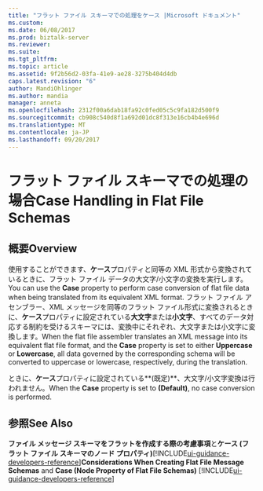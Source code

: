 ```yaml
---
title: "フラット ファイル スキーマでの処理をケース |Microsoft ドキュメント"
ms.custom: 
ms.date: 06/08/2017
ms.prod: biztalk-server
ms.reviewer: 
ms.suite: 
ms.tgt_pltfrm: 
ms.topic: article
ms.assetid: 9f2b56d2-03fa-41e9-ae28-3275b404d4db
caps.latest.revision: "6"
author: MandiOhlinger
ms.author: mandia
manager: anneta
ms.openlocfilehash: 2312f00a6dab18fa92c0fed05c5c9fa182d500f9
ms.sourcegitcommit: cb908c540d8f1a692d01dc8f313e16cb4b4e696d
ms.translationtype: MT
ms.contentlocale: ja-JP
ms.lasthandoff: 09/20/2017
---
```

# <a name="case-handling-in-flat-file-schemas"></a><span data-ttu-id="46199-102">フラット ファイル スキーマでの処理の場合</span><span class="sxs-lookup"><span data-stu-id="46199-102">Case Handling in Flat File Schemas</span></span>

## <a name="overview"></a><span data-ttu-id="46199-103">概要</span><span class="sxs-lookup"><span data-stu-id="46199-103">Overview</span></span>
<span data-ttu-id="46199-104">使用することができます、**ケース**プロパティと同等の XML 形式から変換されているときに、フラット ファイル データの大文字/小文字の変換を実行します。</span><span class="sxs-lookup"><span data-stu-id="46199-104">You can use the **Case** property to perform case conversion of flat file data when being translated from its equivalent XML format.</span></span> <span data-ttu-id="46199-105">フラット ファイル アセンブラー、XML メッセージを同等のフラット ファイル形式に変換されるときに、**ケース**プロパティに設定されている**大文字**または**小文字**、すべてのデータ対応する制約を受けるスキーマには、変換中にそれぞれ、大文字または小文字に変換します。</span><span class="sxs-lookup"><span data-stu-id="46199-105">When the flat file assembler translates an XML message into its equivalent flat file format, and the **Case** property is set to either **Uppercase** or **Lowercase**, all data governed by the corresponding schema will be converted to uppercase or lowercase, respectively, during the translation.</span></span>  
  
 <span data-ttu-id="46199-106">ときに、**ケース**プロパティに設定されている**(既定)**、大文字/小文字変換は行われません。</span><span class="sxs-lookup"><span data-stu-id="46199-106">When the **Case** property is set to **(Default)**, no case conversion is performed.</span></span>  
  
## <a name="see-also"></a><span data-ttu-id="46199-107">参照</span><span class="sxs-lookup"><span data-stu-id="46199-107">See Also</span></span>  
 <span data-ttu-id="46199-108">**ファイル メッセージ スキーマをフラットを作成する際の考慮事項**と**ケース (フラット ファイル スキーマのノード プロパティ)**[!INCLUDE[ui-guidance-developers-reference](../includes/ui-guidance-developers-reference.md)]</span><span class="sxs-lookup"><span data-stu-id="46199-108">**Considerations When Creating Flat File Message Schemas** and **Case (Node Property of Flat File Schemas)** [!INCLUDE[ui-guidance-developers-reference](../includes/ui-guidance-developers-reference.md)]</span></span>